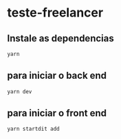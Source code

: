 # teste-freelancer


## Instale as dependencias
```bash
yarn
```

## para iniciar o back end 
```bash
yarn dev
```
## para iniciar o front end 
```bash
yarn startdit add 
```
